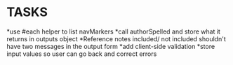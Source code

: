 TASKS
=============
*use #each helper to list navMarkers
*call authorSpelled and store what it returns in outputs object
*Reference notes included/ not included shouldn't have two messages in the output form
*add client-side validation
*store input values so user can go back and correct errors
